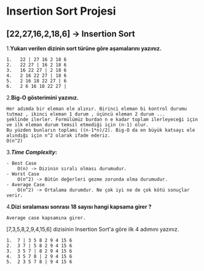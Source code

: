 # Insertion Sort Projesi
## [22,27,16,2,18,6] -> Insertion Sort 

1.**Yukarı verilen dizinin sort türüne göre aşamalarını yazınız.**
>
    1.   22 | 27 16 2 18 6
    2.   22 27 | 16 2 18 6
    3.   16 22 27 | 2 18 6
    4.   2 16 22 27 | 18 6
    5.   2 16 18 22 27 | 6
    6.   2 6 16 18 22 27 |
2.**Big-O gösterimini yazınız.**
>
    Her adımda bir eleman ele alınır. Birinci eleman bi kontrol durumu tutmaz , ikinci eleman 1 durum , üçüncü eleman 2 durum ... 
    şeklinde ilerler. Formülümüz burdan n e kadar toplam ilerleyeceği için ve ilk eleman durum temsil etmediği için (n-1) olur. 
    Bu yüzden bunların toplamı ((n-1*n)/2). Big-O da en büyük katsayı ele alındığı için n^2 olarak ifade ederiz.
    O(n^2)
3.***Time Complexity*:**

    - Best Case
        O(n) -> Dizinin sıralı olması durumudur.
    - Worst Case
        O(n^2) -> Bütün değerleri gezme zorunda olma durumudur. 
    - Average Case
        O(n^2) -> Ortalama durumdur. Ne çok iyi ne de çok kötü sonuçlar verir. 
        
4.**Dizi sıralaması sonrası 18 sayısı hangi kapsama girer ?**
>
    Average case kapsamına girer.
[7,3,5,8,2,9,4,15,6] dizisinin Insertion Sort'a göre ilk 4 adımını yazınız.
>
    1.  7 | 3 5 8 2 9 4 15 6
    2.  3 7 | 5 8 2 9 4 15 6
    3.  3 5 7 | 8 2 9 4 15 6
    4.  3 5 7 8 | 2 9 4 15 6
    5.  2 3 5 7 8 | 9 4 15 6
